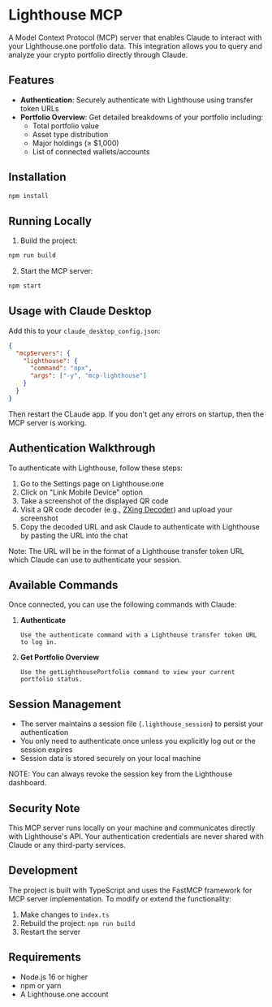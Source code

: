 # Lighthouse MCP

A Model Context Protocol (MCP) server that enables Claude to interact with your Lighthouse.one portfolio data. This integration allows you to query and analyze your crypto portfolio directly through Claude.

## Features

- **Authentication**: Securely authenticate with Lighthouse using transfer token URLs
- **Portfolio Overview**: Get detailed breakdowns of your portfolio including:
  - Total portfolio value
  - Asset type distribution
  - Major holdings (≥ $1,000)
  - List of connected wallets/accounts

## Installation

```bash
npm install
```

## Running Locally

1. Build the project:

```bash
npm run build
```

2. Start the MCP server:

```bash
npm start
```

## Usage with Claude Desktop

Add this to your `claude_desktop_config.json`:

```json
{
  "mcpServers": {
    "lighthouse": {
      "command": "npx",
      "args": ["-y", "mcp-lighthouse"]
    }
  }
}
```

Then restart the CLaude app. If you don't get any errors on startup, then the MCP server is working.

## Authentication Walkthrough

To authenticate with Lighthouse, follow these steps:

1. Go to the Settings page on Lighthouse.one
2. Click on "Link Mobile Device" option
3. Take a screenshot of the displayed QR code
4. Visit a QR code decoder (e.g., [ZXing Decoder](https://zxing.org/w/decode.jspx)) and upload your screenshot
5. Copy the decoded URL and ask Claude to authenticate with Lighthouse by pasting the URL into the chat

Note: The URL will be in the format of a Lighthouse transfer token URL which Claude can use to authenticate your session.

## Available Commands

Once connected, you can use the following commands with Claude:

1. **Authenticate**

   ```
   Use the authenticate command with a Lighthouse transfer token URL to log in.
   ```

2. **Get Portfolio Overview**
   ```
   Use the getLighthousePortfolio command to view your current portfolio status.
   ```

## Session Management

- The server maintains a session file (`.lighthouse_session`) to persist your authentication
- You only need to authenticate once unless you explicitly log out or the session expires
- Session data is stored securely on your local machine

NOTE: You can always revoke the session key from the Lighthouse dashboard.

## Security Note

This MCP server runs locally on your machine and communicates directly with Lighthouse's API. Your authentication credentials are never shared with Claude or any third-party services.

## Development

The project is built with TypeScript and uses the FastMCP framework for MCP server implementation. To modify or extend the functionality:

1. Make changes to `index.ts`
2. Rebuild the project: `npm run build`
3. Restart the server

## Requirements

- Node.js 16 or higher
- npm or yarn
- A Lighthouse.one account
